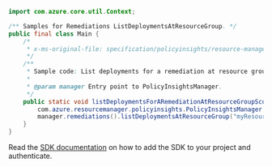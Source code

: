 ```java
import com.azure.core.util.Context;

/** Samples for Remediations ListDeploymentsAtResourceGroup. */
public final class Main {
    /*
     * x-ms-original-file: specification/policyinsights/resource-manager/Microsoft.PolicyInsights/stable/2021-10-01/examples/Remediations_ListDeploymentsResourceGroupScope.json
     */
    /**
     * Sample code: List deployments for a remediation at resource group scope.
     *
     * @param manager Entry point to PolicyInsightsManager.
     */
    public static void listDeploymentsForARemediationAtResourceGroupScope(
        com.azure.resourcemanager.policyinsights.PolicyInsightsManager manager) {
        manager.remediations().listDeploymentsAtResourceGroup("myResourceGroup", "myRemediation", null, Context.NONE);
    }
}
```

Read the [SDK documentation](https://github.com/Azure/azure-sdk-for-java/blob/azure-resourcemanager-policyinsights_1.0.0-beta.2/sdk/policyinsights/azure-resourcemanager-policyinsights/README.md) on how to add the SDK to your project and authenticate.
